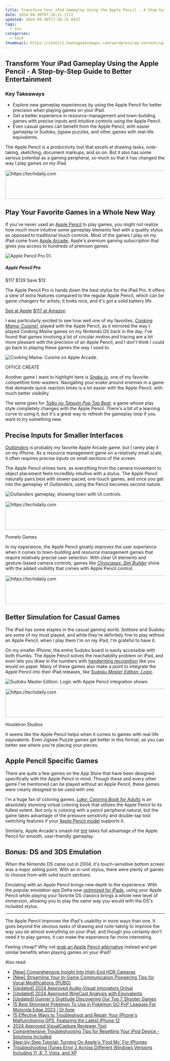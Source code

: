 ```yaml
---
title: Transform Your iPad Gameplay Using the Apple Pencil - A Step-by-Step Guide to Better Entertainment
date: 2024-09-30T07:18:11.217Z
updated: 2024-09-30T17:50:15.043Z
tags:
  - ios
categories:
  - tech
thumbnail: https://static1.howtogeekimages.com/wordpress/wp-content/uploads/2024/07/person-using-an-ipad-with-the-apple-pencil.jpg
---
```


## Transform Your iPad Gameplay Using the Apple Pencil - A Step-by-Step Guide to Better Entertainment

### Key Takeaways

* Explore new gameplay experiences by using the Apple Pencil for better precision when playing games on your iPad.
* Get a better experience in resource-management and town-building games with precise inputs and intuitive controls using the Apple Pencil.
* Even casual games can benefit from the Apple Pencil, with easier gameplay in Sudoku, jigsaw puzzles, and other games with real-life equivalents.

 The Apple Pencil is a productivity tool that excels at drawing tasks, note-taking, sketching, document markups, and so on. But it also has some serious potential as a gaming peripheral, so much so that it has changed the way I play games on my iPad.

<!-- affiliate ads begin -->
<a href="https://appsumo.8odi.net/c/5597632/2094415/7443" target="_top" id="2094415">
  <img src="//a.impactradius-go.com/display-ad/7443-2094415" border="0" alt="https://techidaily.com" width="728" height="90"/>
</a>
<img height="0" width="0" src="https://appsumo.8odi.net/i/5597632/2094415/7443" style="position:absolute;visibility:hidden;" border="0" />
<!-- affiliate ads end -->

##  Play Your Favorite Games in a Whole New Way

 If you've never used an [Apple Pencil](https://iphone-unlock.techidaily.com/did-your-apple-iphone-6-passcode-change-itself-unlock-it-now-drfone-by-drfone-ios/) to play games, you might not realize how much more intuitive some gameplay elements feel with a quality stylus as opposed to traditional touch controls. Most of the games I play on my iPad come from [Apple Arcade](https://smart-video-editing.techidaily.com/new-in-2024-free-video-editing-made-easy-top-online-choices/), Apple's premium gaming subscription that gives you access to hundreds of premium games.

![Apple Pencil Pro 01.](https://static1.howtogeekimages.com/wordpress/wp-content/uploads/2024/05/apple-pencil-pro-01.png) 

#####  Apple Pencil Pro

$117 $129 Save $12 

The Apple Pencil Pro is hands down the best stylus for the iPad Pro. It offers a slew of extra features compared to the regular Apple Pencil, which can be game-changers for artists, it looks nice, and it's got a solid battery life.

[See at Apple](https://www.apple.com/shop/product/MX2D3AM/A/apple-pencil-pro) [$117 at Amazon](https://www.amazon.com/Apple-Pencil-Pro-Pixel-Perfect-Industry-Leading/dp/B0D3J71RM7?tag=hotoge-20&ascsubtag=UUhtgUeUpU2004193&asc%5Frefurl=https%3A%2F%2Fwww.howtogeek.com%2Fipad-gaming-got-better-when-i-used-an-apple-pencil-heres-how%2F&asc%5Fcampaign=Short-Term) 

 I was particularly excited to see how well one of my favorites, _[Cooking Mama: Cuisine!](https://apps.apple.com/us/app/cooking-mama-cuisine/id1563901930),_ played with the Apple Pencil, as it mirrored the way I played _Cooking Mama_ games on my Nintendo DS back in the day. I've found that games involving a lot of circular motion and tracing are a lot more pleasant with the precision of an Apple Pencil, and I don't think I could go back to playing these games the way I used to.

![Cooking Mama: Cuisine on Apple Arcade.](https://static1.howtogeekimages.com/wordpress/wp-content/uploads/2024/07/2-1_ja.jpg) 

OFFICE CREATE

 Another game I want to highlight here is _[Snake.io](https://apps.apple.com/us/app/snake-io/id6443553808)_, one of my favorite competitive time-wasters. Navigating your snake around enemies in a game that demands quick reaction times is a lot easier with the Apple Pencil, with much better visibility.

 The same goes for _[Taiko no Tatsujin Pop Tap Beat](https://apps.apple.com/us/app/taiko-no-tatsujin-pop-tap-beat/id1463360242)_, a game whose play style completely changes with the Apple Pencil. There's a bit of a learning curve to using it, but it's a great way to refresh the gameplay loop if you want to try something new.

##  Precise Inputs for Smaller Interfaces

[_Outlanders_](https://apps.apple.com/us/app/outlanders/id1468558187?mt=12) is probably my favorite Apple Arcade game, but I rarely play it on my iPhone. As a resource management game on a relatively small scale, it often requires precise inputs on small sections of the screen.

 The Apple Pencil shines here, as everything from the camera movement to object placement feels incredibly intuitive with a stylus. The Apple Pencil naturally pairs best with slower-paced, one-touch games, and once you get into the gameplay of _Outlanders_, using the Pencil becomes second nature.

![Outlanders gameplay, showing town with UI controls.](https://static1.howtogeekimages.com/wordpress/wp-content/uploads/2024/07/screenshot-2024-07-16-at-4-01-02-pm.png) 

<!-- affiliate ads begin -->
<a href="https://ephamedtechinc.pxf.io/c/5597632/2130531/26400" target="_top" id="2130531">
  <img src="//a.impactradius-go.com/display-ad/26400-2130531" border="0" alt="https://techidaily.com" width="728" height="90"/>
</a>
<img height="0" width="0" src="https://ephamedtechinc.pxf.io/i/5597632/2130531/26400" style="position:absolute;visibility:hidden;" border="0" />
<!-- affiliate ads end -->

Pomelo Games

 In my experience, the Apple Pencil greatly improves the user experience when it comes to town-building and resource management games that require relatively precise user selection. With clear UI elements and gesture-based camera controls, games like _[Cityscapes: Sim Builder](https://apps.apple.com/us/app/cityscapes-sim-builder/id1631153096)_ shine with the added visibility that comes with Apple Pencil control.

<!-- affiliate ads begin -->
<a href="https://aligracehair.sjv.io/c/5597632/1885947/19272" target="_top" id="1885947">
  <img src="//a.impactradius-go.com/display-ad/19272-1885947" border="0" alt="https://techidaily.com" width="728" height="90"/>
</a>
<img height="0" width="0" src="https://aligracehair.sjv.io/i/5597632/1885947/19272" style="position:absolute;visibility:hidden;" border="0" />
<!-- affiliate ads end -->

##  Better Simulation for Casual Games

 The iPad has some staples in the casual gaming world. _Solitaire_ and _Sudoku_ are some of my most played, and while they're definitely fine to play without an Apple Pencil, when I play them I'm on my iPad, I'm grateful to have it.

 On my smaller iPhone, the entire Sudoku board is easily accessible with both thumbs. The Apple Pencil solves the reachability problem on iPad, and even lets you draw in the numbers with [handwriting recognition](https://phone-solutions.techidaily.com/in-2024-prevent-cross-site-tracking-on-samsung-galaxy-z-flip-5-and-browser-drfone-by-drfone-virtual-android/) like you would on paper. Many of these games also make a point to integrate the Apple Pencil into their iPad releases, like [_Sudoku Master Edition: Logic_](https://apps.apple.com/us/app/sudoku-master-edition-logic/id1260190370).

![Sudoku Master Edition: Logic with Apple Pencil integration shown.](https://static1.howtogeekimages.com/wordpress/wp-content/uploads/2024/07/screenshot-2024-07-23-at-16-01-06.png) 

<!-- affiliate ads begin -->
<a href="https://appsumo.8odi.net/c/5597632/2111965/7443" target="_top" id="2111965">
  <img src="//a.impactradius-go.com/display-ad/7443-2111965" border="0" alt="https://techidaily.com" width="728" height="90"/>
</a>
<img height="0" width="0" src="https://appsumo.8odi.net/i/5597632/2111965/7443" style="position:absolute;visibility:hidden;" border="0" />
<!-- affiliate ads end -->

Hoolatron Studios

 It seems like the Apple Pencil helps when it comes to games with real-life equivalents. Even Jigsaw Puzzle games get better in this format, as you can better see where you're placing your pieces.

##  Apple Pencil Specific Games

 There are quite a few games on the App Store that have been designed specifically with the Apple Pencil in mind. Though these and every other game I've mentioned can be played without an Apple Pencil, these games were clearly designed to be used with one.

 I'm a huge fan of coloring games. _[Lake](https://apps.apple.com/us/app/lake-coloring-book-for-adults/id1183717726)_[_: Coloring Book for Adults_](https://apps.apple.com/us/app/lake-coloring-book-for-adults/id1183717726) is an absolutely stunning virtual coloring book that utilizes the Apple Pencil to its fullest extent. Not only is coloring with a pencil peripheral natural, but the game takes advantage of the pressure sensitivity and double-tap tool switching features if your [Apple Pencil model](https://iphone-unlock.techidaily.com/did-your-apple-iphone-6-passcode-change-itself-unlock-it-now-drfone-by-drfone-ios/) supports it.

 Similarly, Apple Arcade's smash-hit [_tint_](https://apps.apple.com/us/app/tint/id1464860034?mt=12) takes full advantage of the Apple Pencil for smooth, user-friendly gameplay.

##  Bonus: DS and 3DS Emulation

 When the Nintendo DS came out in 2004, it's touch-sensitive bottom screen was a major selling point. With an in-unit stylus, there were plenty of games to choose from with solid touch sections.

 Emulating with an Apple Pencil brings new depth to the experience. With the popular emulation app Delta now [optimized for iPads](https://facebook-video-footage.techidaily.com/virtual-battlegrounds-a-million-moments-in-gaming-for-2024/), using your Apple Pencil while playing your favorite DS classics brings a whole new level of immersion, allowing you to play the same way you would with the DS's included stylus.

---

 The Apple Pencil improves the iPad's usability in more ways than one. It goes beyond the obvious tasks of drawing and note-taking to improve the way you do almost everything on your iPad, and though you certainly don't need it to play games, it can make the experience far more interesting.

 Feeling cheap? Why not [grab an Apple Pencil alternative](https://phone-solutions.techidaily.com/how-to-create-a-digital-signature-online-for-fodt-file-document-by-ldigisigner-sign-a-word-sign-a-word/) instead and get similar benefits when playing games on your iPad?

<ins class="adsbygoogle"
     style="display:block"
     data-ad-format="autorelaxed"
     data-ad-client="ca-pub-7571918770474297"
     data-ad-slot="1223367746"></ins>

<ins class="adsbygoogle"
     style="display:block"
     data-ad-client="ca-pub-7571918770474297"
     data-ad-slot="8358498916"
     data-ad-format="auto"
     data-full-width-responsive="true"></ins>

<span class="atpl-alsoreadstyle">Also read:</span>
<div><ul>
<li><a href="https://extra-lessons.techidaily.com/new-comprehensive-insight-into-high-end-hdr-cameras/"><u>[New] Comprehensive Insight Into High-End HDR Cameras</u></a></li>
<li><a href="https://some-approaches.techidaily.com/new-streamline-your-in-game-communication-pioneering-tips-for-vocal-modifications-pubg/"><u>[New] Streamline Your In-Game Communication Pioneering Tips for Vocal Modifications (PUBG)</u></a></li>
<li><a href="https://fox-helps.techidaily.com/updated-2024-approved-audio-visual-innovators-group/"><u>[Updated] 2024 Approved Audio-Visual Innovators Group</u></a></li>
<li><a href="https://fox-friendly.techidaily.com/updated-2024-approved-wirecast-analysis-with-equivalents/"><u>[Updated] 2024 Approved WireCast Analysis with Equivalents</u></a></li>
<li><a href="https://screen-capture.techidaily.com/updated-gunners-gratitude-discovering-our-top-7-shooter-games/"><u>[Updated] Gunner's Gratitude Discovering Our Top 7 Shooter Games</u></a></li>
<li><a href="https://android-pokemon-go.techidaily.com/15-best-strongest-pokemon-to-use-in-pokemon-go-pvp-leagues-for-motorola-edge-2023-drfone-by-drfone-virtual-android/"><u>15 Best Strongest Pokémon To Use in Pokémon GO PvP Leagues For Motorola Edge 2023 | Dr.fone</u></a></li>
<li><a href="https://os-tips.techidaily.com/15-effective-ways-to-troubleshoot-and-repair-your-iphones-malfunctioning-gps-featuring-the-latest-iphone-12/"><u>15 Effective Ways to Troubleshoot and Repair Your iPhone's Malfunctioning GPS, Featuring the Latest iPhone 12</u></a></li>
<li><a href="https://remote-screen-capture.techidaily.com/2024-approved-visualcapture-reviewer-tool/"><u>2024 Approved VisualCapture Reviewer Tool</u></a></li>
<li><a href="https://os-tips.techidaily.com/comprehensive-troubleshooting-tips-for-resetting-your-ipod-device-solutions-included/"><u>Comprehensive Troubleshooting Tips for Resetting Your iPod Device - Solutions Included</u></a></li>
<li><a href="https://os-tips.techidaily.com/step-by-step-tutorial-turning-on-apples-find-my-for-iphones/"><u>Step-by-Step Tutorial: Turning On Apple's 'Find My' For iPhones</u></a></li>
<li><a href="https://os-tips.techidaily.com/troubleshooting-itunes-error-2-across-different-windows-versions-including-11-8-7-vista-and-xp/"><u>Troubleshooting iTunes Error 2 Across Different Windows Versions Including 11, 8, 7, Vista, and XP</u></a></li>
</ul></div>

